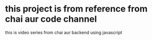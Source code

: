 # this project is from reference from chai aur code channel


this is video series from chai aur backend using javascript
